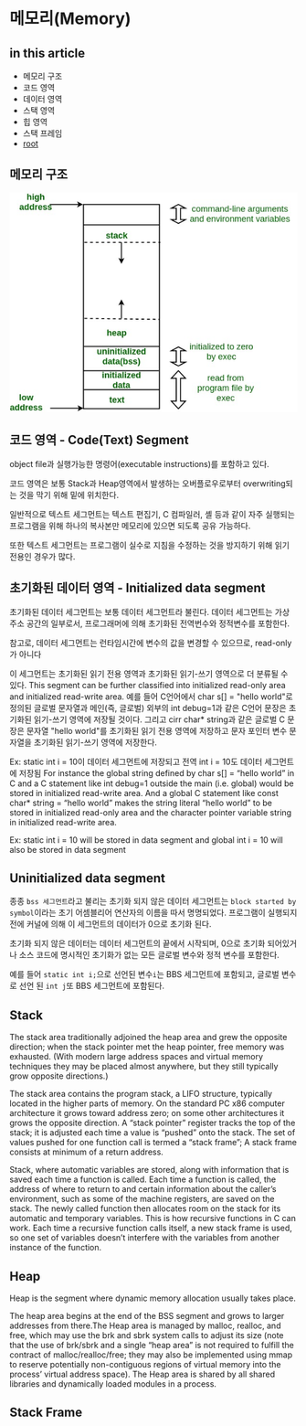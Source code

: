 # 메모리(Memory)

## in this article
* 메모리 구조
* 코드 영역
* 데이터 영역
* 스택 영역
* 힙 영역
* 스택 프레임
* [root](https://github.com/dudrl0944/TIL/blob/master/README.md)


## 메모리 구조
![image](https://github.com/dudrl0944/TIL/blob/master/documents/img/documents/c/memory_1.Layout_in_C.jpg) 

## 코드 영역 - Code(Text) Segment
object file과 실행가능한 명령어(executable instructions)를 포함하고 있다.

코드 영역은 보통 Stack과 Heap영역에서 발생하는 오버플로우로부터 overwriting되는 것을 막기 위해 밑에 위치한다.

일반적으로 텍스트 세그먼트는 텍스트 편집기, C 컴파일러, 셸 등과 같이 자주 실행되는 프로그램을 위해 하나의 복사본만 메모리에 있으면 되도록 공유 가능하다.

또한 텍스트 세그먼트는 프로그램이 실수로 지침을 수정하는 것을 방지하기 위해 읽기 전용인 경우가 많다.


## 초기화된 데이터 영역 - Initialized data segment
초기화된 데이터 세그먼트는 보통 데이터 세그먼트라 불린다.
데이터 세그먼트는 가상 주소 공간의 일부로서, 프로그래머에 의해 초기화된 전역번수와 정적변수를 포함한다.

참고로, 데이터 세그먼트는 런타임시간에 변수의 값을 변경할 수 있으므로, read-only가 아니다

이 세그먼트는 초기화된 읽기 전용 영역과 초기화된 읽기-쓰기 영역으로 더 분류될 수 있다.
This segment can be further classified into initialized read-only area and initialized read-write area.
예를 들어 C언어에서 char s[] = "hello world"로 정의된 글로벌 문자열과 메인(즉, 글로벌) 외부의 int debug=1과 같은 C언어 문장은 초기화된 읽기-쓰기 영역에 저장될 것이다.
그리고 cirr char* string과 같은 글로벌 C 문장은 문자열 "hello world"를 초기화된 읽기 전용 영역에 저장하고 문자 포인터 변수 문자열을 초기화된 읽기-쓰기 영역에 저장한다.

Ex: static int i = 10이 데이터 세그먼트에 저장되고 전역 int i = 10도 데이터 세그먼트에 저장됨
For instance the global string defined by char s[] = “hello world” in C and a C statement like int debug=1 outside the main (i.e. global) would be stored in initialized read-write area. And a global C statement like const char* string = “hello world” makes the string literal “hello world” to be stored in initialized read-only area and the character pointer variable string in initialized read-write area.

Ex: static int i = 10 will be stored in data segment and global int i = 10 will also be stored in data segment

## Uninitialized data segment
종종 `bss 세그먼트`라고 불리는 초기화 되지 않은 데이터 세그먼트는  `block started by symbol`이라는 초기 어셈블리어 연산자의 이름을 따서 명명되었다. 프로그램이 실행되지 전에 커널에 의해 이 세그먼트의 데이터가 0으로 초기화 된다.

초기화 되지 않은 데이터는 데이터 세그먼트의 끝에서 시작되며, 0으로 초기화 되어있거나 소스 코드에 명시적인 초기화가 없는 모든 글로벌 변수와 정적 변수를 포함한다.

예를 들어 `static int i;`으로 선언된 변수`i`는 BBS 세그먼트에 포함되고, 
글로벌 변수로 선언 된 `int j`또 BBS 세그먼트에 포함된다.


## Stack
The stack area traditionally adjoined the heap area and grew the opposite direction; when the stack pointer met the heap pointer, free memory was exhausted. (With modern large address spaces and virtual memory techniques they may be placed almost anywhere, but they still typically grow opposite directions.)

The stack area contains the program stack, a LIFO structure, typically located in the higher parts of memory. On the standard PC x86 computer architecture it grows toward address zero; on some other architectures it grows the opposite direction. A “stack pointer” register tracks the top of the stack; it is adjusted each time a value is “pushed” onto the stack. The set of values pushed for one function call is termed a “stack frame”; A stack frame consists at minimum of a return address.

Stack, where automatic variables are stored, along with information that is saved each time a function is called. Each time a function is called, the address of where to return to and certain information about the caller’s environment, such as some of the machine registers, are saved on the stack. The newly called function then allocates room on the stack for its automatic and temporary variables. This is how recursive functions in C can work. Each time a recursive function calls itself, a new stack frame is used, so one set of variables doesn’t interfere with the variables from another instance of the function.


## Heap
Heap is the segment where dynamic memory allocation usually takes place.

The heap area begins at the end of the BSS segment and grows to larger addresses from there.The Heap area is managed by malloc, realloc, and free, which may use the brk and sbrk system calls to adjust its size (note that the use of brk/sbrk and a single “heap area” is not required to fulfill the contract of malloc/realloc/free; they may also be implemented using mmap to reserve potentially non-contiguous regions of virtual memory into the process’ virtual address space). The Heap area is shared by all shared libraries and dynamically loaded modules in a process.


## Stack Frame